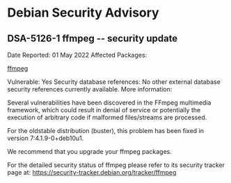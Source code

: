 
Debian Security Advisory
========================


DSA-5126-1 ffmpeg -- security update
------------------------------------



Date Reported:
01 May 2022
Affected Packages:

[ffmpeg](https://packages.debian.org/src:ffmpeg)

Vulnerable:
Yes
Security database references:
No other external database security references currently available.
More information:

Several vulnerabilities have been discovered in the FFmpeg multimedia
framework, which could result in denial of service or potentially the
execution of arbitrary code if malformed files/streams are processed.


For the oldstable distribution (buster), this problem has been fixed
in version 7:4.1.9-0+deb10u1.


We recommend that you upgrade your ffmpeg packages.


For the detailed security status of ffmpeg please refer to
its security tracker page at:
<https://security-tracker.debian.org/tracker/ffmpeg>





